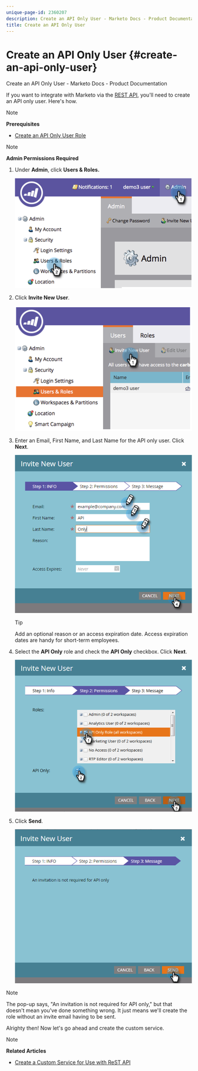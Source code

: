 ```yaml
---
unique-page-id: 2360207
description: Create an API Only User - Marketo Docs - Product Documentation
title: Create an API Only User
---
```


# Create an API Only User {#create-an-api-only-user}

Create an API Only User - Marketo Docs - Product Documentation

If you want to integrate with Marketo via the [REST API](http://developers.marketo.com/documentation/rest/), you'll need to create an API only user. Here's how.

>[!NOTE]
>
>**Prerequisites**
>
>* [Create an API Only User Role](create-an-api-only-user-role.md)
>

>[!NOTE]
>
>**Admin Permissions Required**

1. Under **Admin**, click **Users & Roles.** 

   ![](assets/image2014-9-17-9-3a31-3a31.png)

1. Click **Invite New User**.

   ![](assets/image2014-9-17-9-3a32-3a3.png)

1. Enter an Email, First Name, and Last Name for the API only user. Click **Next**.

   ![](assets/image2016-5-24-10-3a53-3a7.png)

   >[!TIP]
   >
   >Add an optional reason or an access expiration date. Access expiration dates are handy for short-term employees.

1. Select the **API Only** role and check the **API Only** checkbox. Click **Next**.

   ![](assets/four.png)

1. Click **Send**.

   ![](assets/image2016-5-24-11-3a8-3a20.png)

>[!NOTE]
>
>The pop-up says, "An invitation is not required for API only," but that doesn't mean you've done something wrong. It just means we'll create the role without an invite email having to be sent.

Alrighty then! Now let's go ahead and create the custom service. 

>[!NOTE]
>
>**Related Articles**
>
>* [Create a Custom Service for Use with ReST API](../../../../welcome-to-marketo-docs/product-docs/administration/additional-integrations/create-a-custom-service-for-use-with-rest-api.md)
>

